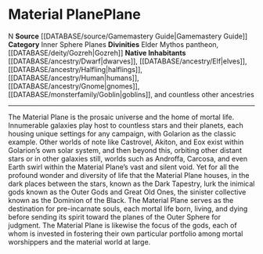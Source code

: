 ﻿---
alignment: N
id: '1'
name: Material Plane
plane_category: Inner Sphere Planes
rarity: Common
source: '[[DATABASE/source/Gamemastery Guide|Gamemastery Guide]]'
type: Plane

---
# Material Plane<span class="item-type">Plane</span>

<span class="trait-alignment item-trait">N</span>
**Source** [[DATABASE/source/Gamemastery Guide|Gamemastery Guide]]
**Category** Inner Sphere Planes
**Divinities** Elder Mythos pantheon, [[DATABASE/deity/Gozreh|Gozreh]]
**Native Inhabitants** [[DATABASE/ancestry/Dwarf|dwarves]], [[DATABASE/ancestry/Elf|elves]], [[DATABASE/ancestry/Halfling|halflings]], [[DATABASE/ancestry/Human|humans]], [[DATABASE/ancestry/Gnome|gnomes]], [[DATABASE/monsterfamily/Goblin|goblins]], and countless other ancestries

---
The Material Plane is the prosaic universe and the home of mortal life. Innumerable galaxies play host to countless stars and their planets, each housing unique settings for any campaign, with Golarion as the classic example. Other worlds of note like Castrovel, Akiton, and Eox exist within Golarion’s own solar system, and then beyond this, orbiting other distant stars or in other galaxies still, worlds such as Androffa, Carcosa, and even Earth swirl within the Material Plane’s vast and silent void. 
Yet for all the profound wonder and diversity of life that the Material Plane houses, in the dark places between the stars, known as the Dark Tapestry, lurk the inimical gods known as the Outer Gods and Great Old Ones, the sinister collective known as the Dominion of the Black.
 The Material Plane serves as the destination for pre-incarnate souls, each mortal life born, living, and dying before sending its spirit toward the planes of the Outer Sphere for judgment. The Material Plane is likewise the focus of the gods, each of whom is invested in fostering their own particular portfolio among mortal worshippers and the material world at large.